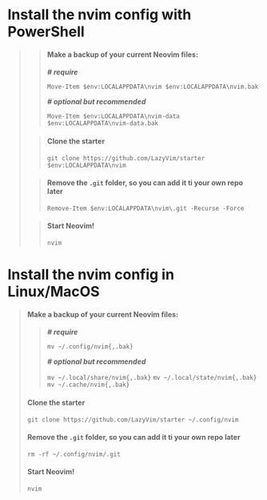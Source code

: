 # Install the nvim config with PowerShell

> > #### Make a backup of your current Neovim files:
> >
> > ***# require*** 
> >
> > `Move-Item $env:LOCALAPPDATA\nvim $env:LOCALAPPDATA\nvim.bak`
> > 
> > ***# optional but recommended***
> >
> > `Move-Item $env:LOCALAPPDATA\nvim-data $env:LOCALAPPDATA\nvim-data.bak`
> 
> 
> > #### Clone the starter
> >
> > `git clone https://github.com/LazyVim/starter $env:LOCALAPPDATA\nvim`
> 
> 
> > #### Remove the `.git` folder, so you can add it ti your own repo later
> >
> > `Remove-Item $env:LOCALAPPDATA\nvim\.git -Recurse -Force`
> 
> 
> > #### Start Neovim!
> >
> > `nvim`
 
 
# Install the nvim config in Linux/MacOS
>
> #### Make a backup of your current Neovim files:
> 
> > ***# require***
> >
> > `mv ~/.config/nvim{,.bak}`
> >
> > ***# optional but recommended***
> >
> > `mv ~/.local/share/nvim{,.bak}`
> > `mv ~/.local/state/nvim{,.bak}`
> > `mv ~/.cache/nvim{,.bak}`
>
>
> #### Clone the starter
>
> `git clone https://github.com/LazyVim/starter ~/.config/nvim`
>
>
> #### Remove the `.git` folder, so you can add it ti your own repo later
>
> `rm -rf ~/.config/nvim/.git`
>
>
> #### Start Neovim!
>
> `nvim`
